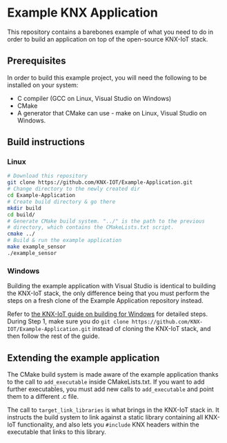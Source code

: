 # Example KNX Application

This repository contains a barebones example of what you need to do in order to
build an application on top of the open-source KNX-IoT stack.

## Prerequisites

In order to build this example project, you will need the following to be installed
on your system:
- C compiler (GCC on Linux, Visual Studio on Windows)
- CMake
- A generator that CMake can use - make on Linux, Visual Studio on Windows.

## Build instructions

### Linux

```bash
# Download this repository
git clone https://github.com/KNX-IOT/Example-Application.git
# Change directory to the newly created dir
cd Example-Application
# Create build directory & go there
mkdir build
cd build/
# Generate CMake build system. "../" is the path to the previous
# directory, which contains the CMakeLists.txt script.
cmake ../
# Build & run the example application
make example_sensor
./example_sensor
```

### Windows

Building the example application with Visual Studio is identical to building
the KNX-IoT stack, the only difference being that you must perform the steps
on a fresh clone of the Example Application repository instead.

Refer to [the KNX-IoT guide on building for Windows]() for detailed steps.
During Step 1, make sure you do `git clone https://github.com/KNX-IOT/Example-Application.git`
instead of cloning the KNX-IoT stack, and then follow the rest of the guide.

## Extending the example application

The CMake build system is made aware of the example application thanks to the
call to `add_executable` inside CMakeLists.txt. If you want to add further
executables, you must add new calls to `add_executable` and point them to a
different .c file.

The call to `target_link_libraries` is what brings in the KNX-IoT stack in.
It instructs the build system to link against a static library containing
all KNX-IoT functionality, and also lets you `#include` KNX headers within
the executable that links to this library.

